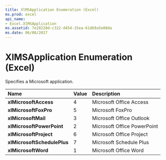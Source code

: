 ```yaml
---
title: XlMSApplication Enumeration (Excel)
ms.prod: excel
api_name:
- Excel.XlMSApplication
ms.assetid: 7e28228d-c322-d454-15ea-61db9a5e08da
ms.date: 06/08/2017
---
```



# XlMSApplication Enumeration (Excel)

Specifies a Microsoft application.



|**Name**|**Value**|**Description**|
|:-----|:-----|:-----|
| **xlMicrosoftAccess**|4|Microsoft Office Access|
| **xlMicrosoftFoxPro**|5|Microsoft FoxPro|
| **xlMicrosoftMail**|3|Microsoft Office Outlook|
| **xlMicrosoftPowerPoint**|2|Microsoft Office PowerPoint|
| **xlMicrosoftProject**|6|Microsoft Office Project|
| **xlMicrosoftSchedulePlus**|7|Microsoft Schedule Plus|
| **xlMicrosoftWord**|1|Microsoft Office Word|

